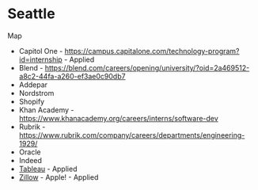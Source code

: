 # Seattle

Map

* Capitol One - https://campus.capitalone.com/technology-program?id=internship - Applied
* Blend - https://blend.com/careers/opening/university/?oid=2a469512-a8c2-44fa-a260-ef3ae0c90db7
* Addepar
* Nordstrom
* Shopify
* Khan Academy - https://www.khanacademy.org/careers/interns/software-dev
* Rubrik - https://www.rubrik.com/company/careers/departments/engineering-1929/
* Oracle
* Indeed
* [Tableau](https://careers.tableau.com/listing) - Applied
* [Zillow](https://zillow.wd5.myworkdayjobs.com/en-US/Zillow_Group_External/jobs) - Apple! - Applied
